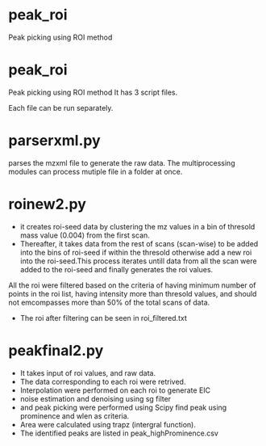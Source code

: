 # peak_roi
Peak picking using ROI method
# peak_roi
Peak picking using ROI method
It has 3 script files.

Each file can be run separately.


# parserxml.py
parses the mzxml file to generate the raw data. The multiprocessing modules can process mutiple file in a folder at once.


# roinew2.py

* it creates roi-seed data by clustering the mz values in a bin of thresold mass value (0.004) from the first scan.
* Thereafter, it takes data from the rest of scans (scan-wise) to be added into the bins of roi-seed if within the thresold otherwise add a new roi into the roi-seed.This process iterates untill data from all the scan were added to the roi-seed and finally generates the roi values.

All the roi were filtered based on the criteria of having minimum number of points in the roi list, having intensity more than thresold values, and should not emcompasses more than 50% of the total scans of data.
* The roi after filtering can be seen in roi_filtered.txt

# peakfinal2.py

* It takes input of roi values, and raw data.
* The data corresponding to each roi were retrived.
* Interpolation were performed on each roi to generate EIC 
* noise estimation and denoising using sg filter
* and peak picking were performed using Scipy find peak using prominence and wlen as criteria.
* Area were calculated using trapz (intergral function).
* The identified peaks are listed in peak_highProminence.csv
